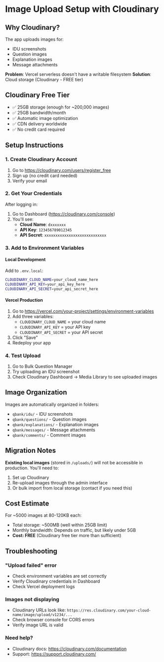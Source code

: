 # Image Upload Setup with Cloudinary

## Why Cloudinary?

The app uploads images for:
- IDU screenshots
- Question images  
- Explanation images
- Message attachments

**Problem**: Vercel serverless doesn't have a writable filesystem
**Solution**: Cloud storage (Cloudinary - FREE tier)

## Cloudinary Free Tier
- ✅ 25GB storage (enough for ~200,000 images)
- ✅ 25GB bandwidth/month
- ✅ Automatic image optimization
- ✅ CDN delivery worldwide
- ✅ No credit card required

## Setup Instructions

### 1. Create Cloudinary Account
1. Go to https://cloudinary.com/users/register_free
2. Sign up (no credit card needed)
3. Verify your email

### 2. Get Your Credentials
After logging in:
1. Go to Dashboard (https://cloudinary.com/console)
2. You'll see:
   - **Cloud Name**: `dxxxxxxx`
   - **API Key**: `123456789012345`
   - **API Secret**: `xxxxxxxxxxxxxxxxxxxxxxxxxxxx`

### 3. Add to Environment Variables

#### Local Development
Add to `.env.local`:
```bash
CLOUDINARY_CLOUD_NAME=your_cloud_name_here
CLOUDINARY_API_KEY=your_api_key_here
CLOUDINARY_API_SECRET=your_api_secret_here
```

#### Vercel Production
1. Go to https://vercel.com/your-project/settings/environment-variables
2. Add three variables:
   - `CLOUDINARY_CLOUD_NAME` = your cloud name
   - `CLOUDINARY_API_KEY` = your API key
   - `CLOUDINARY_API_SECRET` = your API secret
3. Click "Save"
4. Redeploy your app

### 4. Test Upload
1. Go to Bulk Question Manager
2. Try uploading an IDU screenshot
3. Check Cloudinary Dashboard → Media Library to see uploaded images

## Image Organization

Images are automatically organized in folders:
- `qbank/idu/` - IDU screenshots
- `qbank/questions/` - Question images
- `qbank/explanations/` - Explanation images  
- `qbank/messages/` - Message attachments
- `qbank/comments/` - Comment images

## Migration Notes

**Existing local images** (stored in `/uploads/`) will not be accessible in production. You'll need to:
1. Set up Cloudinary
2. Re-upload images through the admin interface
3. Or bulk import from local storage (contact if you need this)

## Cost Estimate

For ~5000 images at 80-120KB each:
- Total storage: ~500MB (well within 25GB limit)
- Monthly bandwidth: Depends on traffic, but likely under 5GB
- **Cost: FREE** (Cloudinary free tier more than sufficient)

## Troubleshooting

### "Upload failed" error
- Check environment variables are set correctly
- Verify Cloudinary credentials in Dashboard
- Check Vercel deployment logs

### Images not displaying
- Cloudinary URLs look like: `https://res.cloudinary.com/your-cloud-name/image/upload/v1234/...`
- Check browser console for CORS errors
- Verify image URL is valid

### Need help?
- Cloudinary docs: https://cloudinary.com/documentation
- Support: https://support.cloudinary.com/
